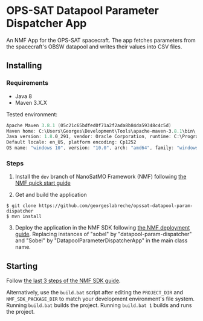# OPS-SAT Datapool Parameter Dispatcher App
An NMF App for the OPS-SAT spacecraft. The app fetches parameters from the spacecraft's OBSW datapool and writes their values into CSV files.

## Installing

### Requirements
- Java 8
- Maven 3.X.X

Tested environment:
```powershell
Apache Maven 3.8.1 (05c21c65bdfed0f71a2f2ada8b84da59348c4c5d)
Maven home: C:\Users\Georges\Development\Tools\apache-maven-3.8.1\bin\..
Java version: 1.8.0_291, vendor: Oracle Corporation, runtime: C:\Program Files\Java\jdk1.8.0_291\jre
Default locale: en_US, platform encoding: Cp1252
OS name: "windows 10", version: "10.0", arch: "amd64", family: "windows"
```

### Steps
1. Install the `dev` branch of NanoSatMO Framework (NMF) following [the NMF quick start guide](https://nanosat-mo-framework.readthedocs.io/en/latest/quickstart.html)

2. Get and build the application
```
$ git clone https://github.com/georgeslabreche/opssat-datapool-param-dispatcher
$ mvn install
```

3. Deploy the application in the NMF SDK following [the NMF deployment guide](https://nanosat-mo-framework.readthedocs.io/en/latest/apps/packaging.html). Replacing instances of "sobel" by "datapool-param-dispatcher" and "Sobel" by "DatapoolParameterDispatcherApp" in the main class name.

## Starting
Follow [the last 3 steps of the NMF SDK guide](https://nanosat-mo-framework.readthedocs.io/en/latest/sdk.html#running-the-cubesat-simulator). 

Alternatively, use the `build.bat` script after editing the `PROJECT_DIR` and `NMF_SDK_PACKAGE_DIR` to match your development environment's file system. Running `build.bat` builds the project. Running `build.bat 1` builds and runs the project. 
